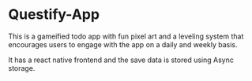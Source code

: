 # Questify-App

This is a gameified todo app with fun pixel art and a leveling system that encourages users to engage with the app on a daily and weekly basis.

It has a react native frontend and the save data is stored using Async storage.

